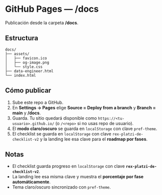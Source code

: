 # GitHub Pages — /docs
Publicación desde la carpeta **/docs**.

## Estructura
```
docs/
├── assets/
│   ├── favicon.ico
│   ├── og-image.png
│   └── style.css
├── data-engineer.html
└── index.html
```

## Cómo publicar
1. Sube este repo a GitHub.
2. En **Settings → Pages** elige **Source = Deploy from a branch** y **Branch = main** y **/docs**.
3. Guarda. Tu sitio quedará disponible como `https://<tu-usuario>.github.io/` (o `/<repo>` si no usas repo de usuario).
4. El **modo claro/oscuro** se guarda en `localStorage` con clave `pref-theme`.
5. El checklist se guarda en `localStorage` con clave `rex-platzi-de-checklist-v2` y la landing lee esa clave para el **roadmap por fases**.

## Notas
- El checklist guarda progreso en `localStorage` con clave **`rex-platzi-de-checklist-v2`**.
- La landing lee esa misma clave y muestra el **porcentaje por fase automáticamente**.
- Tema claro/oscuro sincronizado con `pref-theme`.